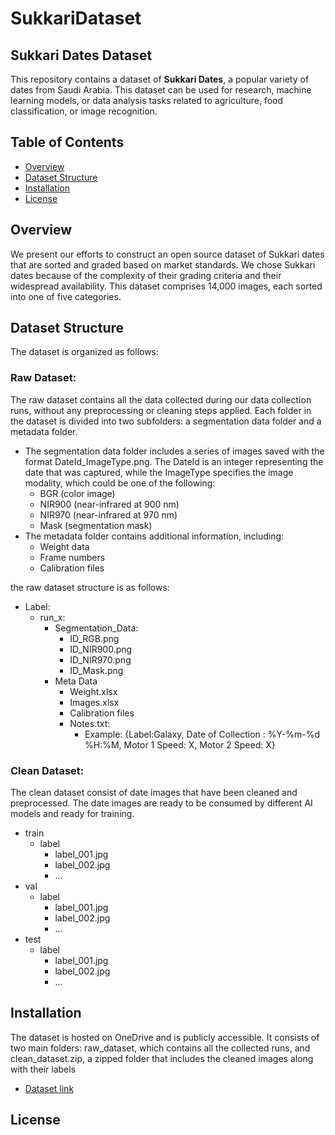 
# SukkariDataset

## Sukkari Dates Dataset

This repository contains a dataset of **Sukkari Dates**, a popular variety of dates from Saudi Arabia. This dataset can be used for research, machine learning models, or data analysis tasks related to agriculture, food classification, or image recognition.

## Table of Contents

- [Overview](#overview)
- [Dataset Structure](#dataset-structure)
- [Installation](#installation)
- [License](#license)

## Overview
We present our efforts to construct an open source dataset of Sukkari dates that are sorted
and graded based on market standards. We chose Sukkari dates because of the complexity of their grading
criteria and their widespread availability. This dataset comprises 14,000 images, each sorted
into one of five categories.

## Dataset Structure

The dataset is organized as follows:

### Raw Dataset:


The raw dataset contains all the data collected during our data collection runs,
without any preprocessing or cleaning steps applied. Each folder in the dataset is divided into two subfolders: 
a segmentation data folder and a metadata folder.

- The segmentation data folder includes a series of images saved with the format DateId_ImageType.png.
The DateId is an integer representing the date that was captured, while the ImageType specifies the image modality, 
which could be one of the following:
  - BGR (color image)
  - NIR900 (near-infrared at 900 nm)
  - NIR970 (near-infrared at 970 nm)
  - Mask (segmentation mask)
- The metadata folder contains additional information, including:
  - Weight data
  - Frame numbers
  - Calibration files 

the raw dataset structure is as follows: 
- Label:
  - run_x:
    - Segmentation_Data: 
      - ID_RGB.png 
      - ID_NIR900.png 
      - ID_NIR970.png 
      - ID_Mask.png 
    - Meta Data 
      - Weight.xlsx 
      - Images.xlsx 
      - Calibration files
      - Notes.txt: 
        - Example: {Label:Galaxy, Date of Collection : %Y-%m-%d %H:%M, Motor 1 Speed: X, Motor 2 Speed: X}

### Clean Dataset:
The clean dataset consist of date images that have been cleaned and preprocessed. 
The date images are ready to be consumed by different AI models and ready for training. 
- train
  - label
    - label_001.jpg 
    - label_002.jpg
    - ...
- val
  - label
    - label_001.jpg 
    - label_002.jpg
    - ...
- test
  - label
    - label_001.jpg 
    - label_002.jpg
    - ...

## Installation
The dataset is hosted on OneDrive and is publicly accessible. It consists of two main folders: raw_dataset, 
which contains all the collected runs, and clean_dataset.zip, a zipped folder that includes the cleaned images 
along with their labels

-  [Dataset link](https://1drv.ms/f/s!Ajkda3liMT8ykeAPrZTHnwKp13D2JQ?e=R8YOhs)


## License 

